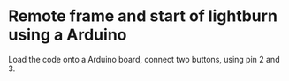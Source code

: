 ﻿# Remote frame and start of lightburn using a Arduino
<p>Load the code onto a Arduino board, connect two buttons, using pin 2 and 3.</p>
